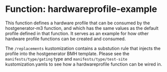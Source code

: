 Function: hardwareprofile-example
=================================

This function defines a hardware profile that can be consumed by the
hostgenerator-m3 function, and which has the same values as the default
profile defined in that function.  It serves as an example for how other
hardware profile functions can be created and consumed.

The `/replacements` kustomization contains a substution rule that injects
the profile into the hostgenerator BMH template.  Please see  the
`manifests/type/gating` type and `manifests/type/test-site`
kustomization.yamls to see how a hardwareprofile function can be wired in.

